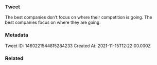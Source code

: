 ### Tweet
The best companies don't focus on where their competition is going. The best companies focus on where they are going.

### Metadata
Tweet ID: 1460221544815284233
Created At: 2021-11-15T12:22:00.000Z

### Related

